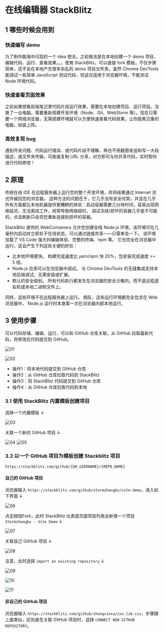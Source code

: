# 在线编辑器 StackBlitz

## 1 哪些时候会用到

### 快速编写 demo

为了制作脑海中闪现的一个 idea 想法，之前做法是在本地创建一个 demo 项目，编辑代码、运行、查看效果。。。使用 StackBlitz，可以直接 fork 模板，不仅步骤简单，还不会在本地产生很多杂乱的 demo 项目文件夹。虽然 Chrome DevTools 能调试一些简单 JavaScript 测试代码，但这仅适用于浏览器环境，不能测试 Node 环境代码。

### 快速查看页面效果

之前如果想看前端笔记里代码片段运行效果，需要在本地创建项目、运行项目。当换了一台电脑，需要重新搭建开发环境（Node、Git、WebStorm 等）。现在只需要一个网络浏览器，无需搭建环境就可以方便快速查看代码效果。让你脱离沉重的电脑，轻装上阵。

### 高效复现 bug 

遇到开发问题、代码运行错误、或代码片段不理解，再也不用截图发送和写一大段描述，或文件夹传输，可直接复制 URL 分享，对方即可与你共享代码，实时帮你进行代码修改！


## 2 原理

传统在线 IDE 在远程服务器上运行您的整个开发环境，并将结果通过 Internet 流式传输回您的浏览器。 这种方法的问题在于，它几乎没有安全优势，并且在几乎所有方面都比本地机器提供更糟糕的体验：启动容器需要几分钟时间，容易出现网络延迟，无法离线工作，经常导致网络超时， 调试冻结/损坏的容器几乎是不可能的，点击刷新只会将您重新连接到损坏的容器。

StackBlitz 提供的 WebContainers 允许您创建全栈 Node.js 环境，该环境可在几毫秒内启动并立即处于在线状态，可以通过链接共享——只需单击一下。 该环境加载了 VS Code 强大的编辑体验、完整的终端、npm 等。 它也完全在浏览器中运行，这会产生下列这些关键的好处：

- 比本地环境更快。 构建完成速度比 yarn/npm 快 20%，包安装完成速度 >= 5 倍。
- Node.js 应用可以在浏览器中调试。 与 Chrome DevTools 的无缝集成支持本地后端调试，无需安装或扩展。
- 默认的安全级别。 所有代码执行都发生在浏览器的安全沙箱内，而不是远程虚拟机或本地二进制文件上。

同样，这些环境不在远程服务器上运行。 相反，这些运行环境都完全包含在 Web 浏览器中。 Node.js 运行时本身第一次在浏览器内部本地运行。

## 3 使用步骤

可以代码存储、编辑、运行，可以和 GitHub 仓库关联，从 GitHub 拉取最新代码，将修改后代码提交到 GitHub。

![01](/images/20230805/01.png)

![02](/images/20230805/02.png)

- 操作1：将本地代码提交到 GitHub 仓库
- 操作2：从 GitHub 仓库拉取代码到 StackBlitz
- 操作3：将 StackBlitz 代码提交到 GitHub 仓库
- 操作4：从 GitHub 仓库拉取代码到本地

### 3.1 使用 StackBlitz 内置模板创建项目

选择一个内置模板 ↓

![03](/images/20230805/03.png)

关联一个新的 GitHub 项目 ↓

![04](/images/20230805/04.png)
![05](/images/20230805/05.png)

### 3.2 以一个 GitHub 项目为模板创建 Stackblitz 项目

`https://stackblitz.com/github/{GH_USERNAME}/{REPO_NAME}`

#### 自己的 GitHub 项目

浏览器输入 `https://stackblitz.com/github/stormzhangbx/vite-demo`，进入如下界面 ↓

![06](/images/20230805/06.png)

点击按钮Fork，此时 StackBlitz 仪表盘页面项目列表会新增一个项目 `Stormzhangbx - Vite Demo`  ↓

![07](/images/20230805/07.png)

关联自己 GitHub 项目  ↓

![08](/images/20230805/08.png)

注意，此时选择 `import an existing repository` ↓

![09](/images/20230805/09.png)

![10](/images/20230805/10.png)

![11](/images/20230805/11.png)

#### 非自己的 GitHub 项目

浏览器输入 `https://stackblitz.com/github/zhangxinxu/zxx.lib.css`，步骤跟上面类似，区别是在关联 GitHub 项目时，选择 `CONNECT NEW GITHUB REPOSITORY`。